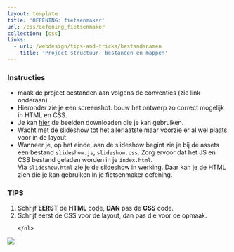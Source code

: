 ```yaml
---
layout: template
title: 'OEFENING: fietsenmaker'
url: /css/oefening_fietsenmaker
collection: [css]
links:
  - url: /webdesign/tips-and-tricks/bestandsnamen
    title: 'Project structuur: bestanden en mappen'  
---
```

<div class="highlight">
    <h3>Instructies</h3>
    <ul>
        <li>maak de project bestanden aan volgens de conventies (zie link onderaan)</li>
        <li>Hieronder zie je een screenshot: bouw het ontwerp zo correct mogelijk in HTML en CSS.</li>
        <li>Je kan <a href="{{ '/oefeningen/assets_fietsenmaker.zip' | relative_url}}">hier</a> de beelden downloaden die je kan gebruiken.</li>
        <li>Wacht met de slideshow tot het allerlaatste maar voorzie er al wel plaats voor in de layout</li>
        <li>Wanneer je, op het einde, aan de slideshow begint zie je bij de assets een bestand <code>slideshow.js</code>, <code>slideshow.css</code>. Zorg ervoor dat het JS en CSS bestand geladen worden in je <code>index.html</code>.<br>
        Via <code>slideshow.html</code> zie je de slideshow in werking. Daar kan je de HTML zien die je kan gebruiken in je fietsenmaker oefening.</li>
    </ul>
</div>

<div class="highlight">
    <h3>TIPS</h3>
    <ol>
        <li>Schrijf <strong>EERST</strong> de <strong>HTML</strong> code, <strong>DAN</strong> pas de <strong>CSS</strong> code.</li>
        <li>Schrijf eerst de CSS voor de layout, dan pas die voor de opmaak.</li>        

    </ol>        
</div>

<img src="/webdesign/oefeningen/fietsenmaker.png" />